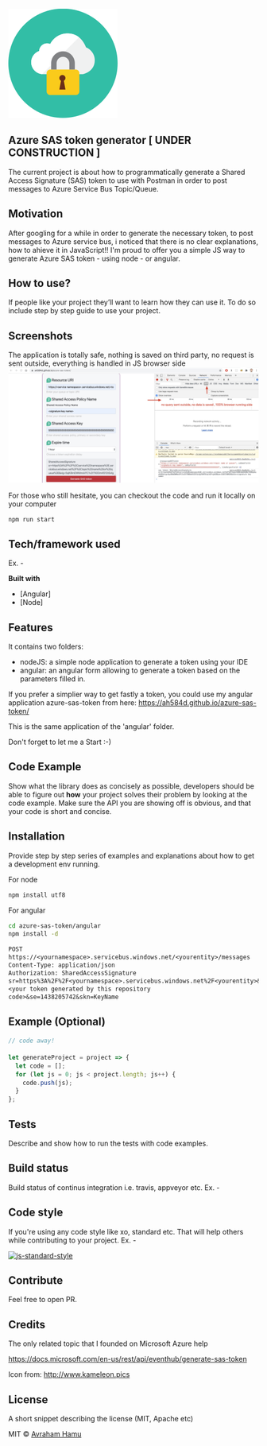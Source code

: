 ![Azure SAS token generator](https://github.com/ah584d/azure-sas-token/blob/master/pictures/logo.svg)

## Azure SAS token generator [ UNDER CONSTRUCTION ]
The current project is about how to programmatically generate a Shared Access Signature (SAS) token to use with Postman in order to post messages to Azure Service Bus Topic/Queue.

## Motivation
After googling for a while in order to generate the necessary token, to post messages to Azure service bus, i noticed that there is no clear explanations, how to ahieve it in JavaScript!!
I'm proud to offer you a simple JS way to generate Azure SAS token - using node - or angular.

## How to use?
If people like your project they’ll want to learn how they can use it. To do so include step by step guide to use your project.


## Screenshots
The application is totally safe, nothing is saved on third party, no request is sent outside, everything is handled in JS browser side
![Azure SAS token generator](https://github.com/ah584d/azure-sas-token/blob/master/pictures/sas.jpg)

For those who still hesitate, you can checkout the code and run it locally on your computer

```sh
npm run start
```

## Tech/framework used
Ex. -

<b>Built with</b>
- [Angular]
- [Node]

## Features
It contains two folders:
 - nodeJS: a simple node application to generate a token using your IDE
 - angular: an angular form allowing to generate a token based on the parameters filled in.

 If you prefer a simplier way to get fastly a token, you could use my angular application azure-sas-token from here:
 https://ah584d.github.io/azure-sas-token/

 This is the same application of the 'angular' folder.

 Don't forget to let me a Start :-)

## Code Example
Show what the library does as concisely as possible, developers should be able to figure out **how** your project solves their problem by looking at the code example. Make sure the API you are showing off is obvious, and that your code is short and concise.

## Installation
Provide step by step series of examples and explanations about how to get a development env running.

For node
```sh
npm install utf8
```

For angular
```sh
cd azure-sas-token/angular
npm install -d
```


```
POST https://<yournamespace>.servicebus.windows.net/<yourentity>/messages
Content-Type: application/json
Authorization: SharedAccessSignature sr=https%3A%2F%2F<yournamespace>.servicebus.windows.net%2F<yourentity>&sig=<your token generated by this repository code>&se=1438205742&skn=KeyName
```

## Example (Optional)

```javascript
// code away!

let generateProject = project => {
  let code = [];
  for (let js = 0; js < project.length; js++) {
    code.push(js);
  }
};
```


## Tests
Describe and show how to run the tests with code examples.

## Build status
Build status of continus integration i.e. travis, appveyor etc. Ex. - 

## Code style
If you're using any code style like xo, standard etc. That will help others while contributing to your project. Ex. -

[![js-standard-style](https://img.shields.io/badge/code%20style-standard-brightgreen.svg?style=flat)](https://github.com/feross/standard)
 

## Contribute

Feel free to open PR.

## Credits

The only related topic that I founded on Microsoft Azure help

https://docs.microsoft.com/en-us/rest/api/eventhub/generate-sas-token

Icon from: http://www.kameleon.pics

## License
A short snippet describing the license (MIT, Apache etc)

MIT © [Avraham Hamu]()
